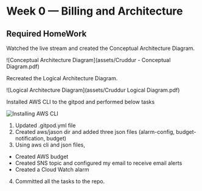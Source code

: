 # Week 0 — Billing and Architecture

## Required HomeWork

Watched the live stream and created the Conceptual Architecture Diagram.

![Conceptual Architecture Diagram](assets/Cruddur - Conceptual Diagram.pdf)

Recreated the Logical Architecture Diagram.

![Logical Architecture Diagram](assets/Cruddur Logical Diagram.pdf)

Installed AWS CLI to the gitpod and performed below tasks

![Installing AWS CLI](asstes/aws-cli.PNG)

 1. Updated .gitpod.yml file
 2. Created aws/jason dir and added three json files (alarm-config, budget-notification, budget)
 3. Using aws cli and json files,
   - Created AWS budget
   - Created SNS topic and configured my email to receive email alerts
   - Created a Cloud Watch alarm
4. Committed all the tasks to the repo.
